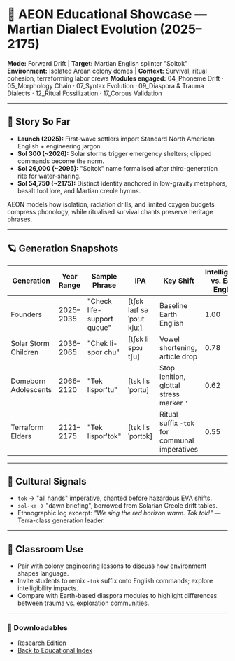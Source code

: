 # 🚀 AEON Educational Showcase — Martian Dialect Evolution (2025–2175)
**Mode:** Forward Drift | **Target:** Martian English splinter "Soltok"
**Environment:** Isolated Arean colony domes | **Context:** Survival, ritual cohesion, terraforming labor crews
**Modules engaged:** 04_Phoneme Drift · 05_Morphology Chain · 07_Syntax Evolution · 09_Diaspora & Trauma Dialects · 12_Ritual Fossilization · 17_Corpus Validation

---

## 🧭 Story So Far
- **Launch (2025):** First-wave settlers import Standard North American English + engineering jargon.
- **Sol 300 (~2026):** Solar storms trigger emergency shelters; clipped commands become the norm.
- **Sol 26,000 (~2095):** "Soltok" name formalised after third-generation rite for water-sharing.
- **Sol 54,750 (~2175):** Distinct identity anchored in low-gravity metaphors, basalt tool lore, and Martian creole hymns.

AEON models how isolation, radiation drills, and limited oxygen budgets compress phonology, while ritualised survival chants preserve heritage phrases.

---

## 🪐 Generation Snapshots

| Generation | Year Range | Sample Phrase | IPA | Key Shift | Intelligibility vs. Earth English |
|------------|------------|---------------|-----|-----------|-----------------------------------|
| Founders | 2025–2035 | "Check life-support queue" | [tʃɛk laɪf səˈpɔːɹt kjuː] | Baseline Earth English | 1.00 |
| Solar Storm Children | 2036–2065 | "Chek li-spor chu" | [tʃɛk li spɔɹ tʃu] | Vowel shortening, article drop | 0.78 |
| Domeborn Adolescents | 2066–2120 | "Tek lispor'tu" | [tɛk lisˈpɔɾtu] | Stop lenition, glottal stress marker `’` | 0.62 |
| Terraform Elders | 2121–2175 | "Tek lispor'tok" | [tɛk lisˈpɔɾtɔk] | Ritual suffix `-tok` for communal imperatives | 0.55 |

---

## 📘 Cultural Signals
- `tok` → "all hands" imperative, chanted before hazardous EVA shifts.
- `sol-ke` → "dawn briefing", borrowed from Solarian Creole drift tables.
- Ethnographic log excerpt: *"We sing the red horizon warm. Tok tok!"* — Terra-class generation leader.

---

## 🎒 Classroom Use
- Pair with colony engineering lessons to discuss how environment shapes language.
- Invite students to remix `-tok` suffix onto English commands; explore intelligibility impacts.
- Compare with Earth-based diaspora modules to highlight differences between trauma vs. exploration communities.

---

### 📂 Downloadables
- [Research Edition](../MARTIAN_DIALECT_EVOLUTION_2025–2175.md)
- [Back to Educational Index](../README.md#-educational-export-highlights)
